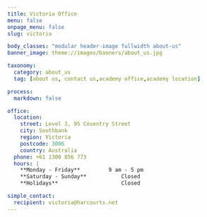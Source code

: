 ```yaml
---
title: Victoria Office
menu: false
onpage_menu: false
slug: victoria

body_classes: "modular header-image fullwidth about-us"
banner_image: theme://images/banners/about_us.jpg

taxonomy:
  category: about_us
  tag: [about us, contact us,academy office,academy location]

process:
  markdown: false

office:
  location:
    street: Level 3, 95 Coventry Street
    city: Southbank
    region: Victoria
    postcode: 3006
    country: Australia
  phone: +61 1300 856 773
  hours: |
    **Monday - Friday**			9 am - 5 pm  
    **Saturday - Sunday**			Closed  
    **Holidays**					Closed

simple_contact:
  recipient: victoria@harcourts.net
---
```

